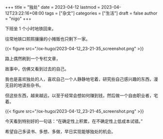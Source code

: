 +++
title = "独处"
date = 2023-04-12
lastmod = 2023-04-12T23:22:16+08:00
tags = ["杂文"]
categories = ["生活"]
draft = false
author = "nigo"
+++

下班坐 1 个小时地铁回来，

往常地铁口熙熙攘攘的小摊贩也只剩下一家。

{{< figure src="/ox-hugo/2023-04-12_23-21-35_screenshot.png" >}}

路上偶然刷到一个专栏文章，

故事中，仿佛又看到过去的自己。

我也是喜欢独处的人，喜欢自己一个人静静地宅着，研究些自己感兴趣的东西，漫无目的地读些杂书。

但这些东西，越来越远，以至于经常会想如何赚到钱，然后做一个自由职业者，宅着。

{{< figure src="/ox-hugo/2023-04-12_23-21-45_screenshot.png" >}}

今天看到特别好的一句话：“在确定性上积累，在不确定性上低成本试错。”

希望自己多读书、多想、多做，早日实现能够独处的机会。
